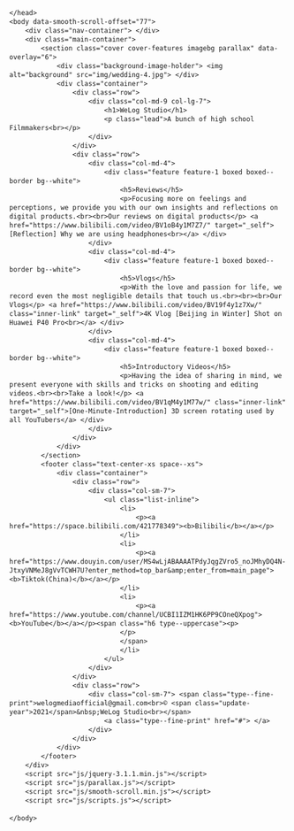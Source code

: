 <html lang="en">
    <head>
        <meta charset="utf-8">
        <title></title>
        <meta name="viewport" content="width=device-width, initial-scale=1.0">
        <link href="css/bootstrap.css" rel="stylesheet" type="text/css" media="all" />
        <link href="css/stack-interface.css" rel="stylesheet" type="text/css" media="all" />
        <link href="css/theme.css" rel="stylesheet" type="text/css" media="all" />
        <link href="css/custom.css" rel="stylesheet" type="text/css" media="all" />
        <link href="We_Log_Icon.ico" rel="icon" type="image/x-icon">

    </head>
    <body data-smooth-scroll-offset="77">
        <div class="nav-container"> </div>
        <div class="main-container">
            <section class="cover cover-features imagebg parallax" data-overlay="6">
                <div class="background-image-holder"> <img alt="background" src="img/wedding-4.jpg"> </div>
                <div class="container">
                    <div class="row">
                        <div class="col-md-9 col-lg-7">
                            <h1>WeLog Studio</h1>
                            <p class="lead">A bunch of high school Filmmakers<br></p>
                        </div>
                    </div>
                    <div class="row">
                        <div class="col-md-4">
                            <div class="feature feature-1 boxed boxed--border bg--white">
                                <h5>Reviews</h5>
                                <p>Focusing more on feelings and perceptions, we provide you with our own insights and reflections on digital products.<br><br>Our reviews on digital products</p> <a href="https://www.bilibili.com/video/BV1oB4y1M7Z7/" target="_self">[Reflection] Why we are using headphones<br></a> </div>
                        </div>
                        <div class="col-md-4">
                            <div class="feature feature-1 boxed boxed--border bg--white">
                                <h5>Vlogs</h5>
                                <p>With the love and passion for life, we record even the most negligible details that touch us.<br><br><br>Our Vlogs</p> <a href="https://www.bilibili.com/video/BV19f4y1z7Xw/" class="inner-link" target="_self">4K Vlog [Beijing in Winter] Shot on Huawei P40 Pro<br></a> </div>
                        </div>
                        <div class="col-md-4">
                            <div class="feature feature-1 boxed boxed--border bg--white">
                                <h5>Introductory Videos</h5>
                                <p>Having the idea of sharing in mind, we present everyone with skills and tricks on shooting and editing videos.<br><br>Take a look!</p> <a href="https://www.bilibili.com/video/BV1qM4y1M77w/" class="inner-link" target="_self">[One-Minute-Introduction] 3D screen rotating used by all YouTubers</a> </div>
                        </div>
                    </div>
                </div>
            </section>
            <footer class="text-center-xs space--xs">
                <div class="container">
                    <div class="row">
                        <div class="col-sm-7">
                            <ul class="list-inline">
                                <li>
                                    <p><a href="https://space.bilibili.com/421778349"><b>Bilibili</b></a></p>
                                </li>
                                <li>
                                    <p><a href="https://www.douyin.com/user/MS4wLjABAAAATPdyJqgZVro5_noJMhyDQ4N-JtxyVNMeJ8gVvTCWH7U?enter_method=top_bar&amp;enter_from=main_page"><b>Tiktok(China)</b></a></p>
                                </li>
                                <li>
                                    <p><a href="https://www.youtube.com/channel/UCBI1IZM1HK6PP9COneQXpog"><b>YouTube</b></a></p><span class="h6 type--uppercase"><p>
                                </p>
                                </span>
                                </li>
                            </ul>
                        </div>
                    </div>
                    <div class="row">
                        <div class="col-sm-7"> <span class="type--fine-print">welogmediaofficial@gmail.com<br>© <span class="update-year">2021</span>&nbsp;WeLog Studio<br></span>
                            <a class="type--fine-print" href="#"> </a>
                        </div>
                    </div>
                </div>
            </footer>
        </div>
        <script src="js/jquery-3.1.1.min.js"></script>
        <script src="js/parallax.js"></script>
        <script src="js/smooth-scroll.min.js"></script>
        <script src="js/scripts.js"></script>

    </body>

</html>
